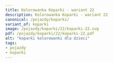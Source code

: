 ```yaml
---
title: Kolorowanka Koparki - wariant 22
description: Kolorowanka Koparki - wariant 22
canonical: /pojazdy/koparki/
variant_of: koparki
image: /pojazdy/koparki/22/koparki-22.svg
pdf: /pojazdy/koparki/22/koparki-22.pdf
alt: "koparki kolorowanki dla dzieci"
tags:
- pojazdy
- koparki
---
```

